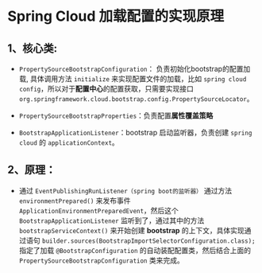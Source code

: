 # Spring Cloud 加载配置的实现原理


## 1、核心类:

- `PropertySourceBootstrapConfiguration`： 负责初始化bootstrap的配置加载, 具体调用方法 `initialize` 来实现配置文件的加载，比如 `spring cloud config`，所以对于**配置中心**的配置获取，只需要实现接口 `org.springframework.cloud.bootstrap.config.PropertySourceLocator`。

- `PropertySourceBootstrapProperties`：负责配置**属性覆盖策略**

- `BootstrapApplicationListener`：bootstrap 启动监听器，负责创建 `spring cloud` 的 `applicationContext`。

## 2、原理：

- 通过 `EventPublishingRunListener（spring boot的监听器）` 通过方法 `environmentPrepared()` 来发布事件 `ApplicationEnvironmentPreparedEvent`，然后这个 `BootstrapApplicationListener` 监听到了，通过其中的方法 `bootstrapServiceContext()` 来开始创建 **bootstrap** 的上下文，具体实现通过语句 `builder.sources(BootstrapImportSelectorConfiguration.class);` 指定了加载 `@BootstrapConfiguration` 的自动装配配置类，然后结合上面的 `PropertySourceBootstrapConfiguration` 类来完成。



